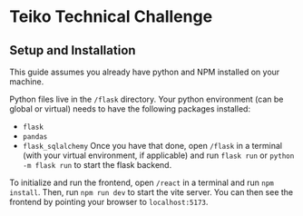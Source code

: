 # Teiko Technical Challenge

## Setup and Installation
This guide assumes you already have python and NPM installed on your machine.

Python files live in the `/flask` directory. Your python environment (can be global or virtual) needs to have the following packages installed:
 - `flask` 
 - `pandas`
 - `flask_sqlalchemy`
Once you have that done, open `/flask` in a terminal (with your virtual environment, if applicable) and run `flask run` or `python -m flask run` to start the flask backend.

To initialize and run the frontend, open `/react` in a terminal and run `npm install`. Then, run `npm run dev` to start the vite server. You can then see the frontend by pointing your browser to `localhost:5173`.